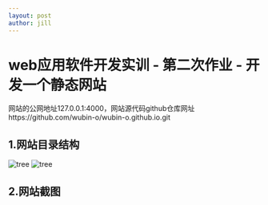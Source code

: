 ```yaml
---
layout: post
author: jill
---
```

# web应用软件开发实训 - 第二次作业 - 开发一个静态网站

网站的公网地址127.0.0.1:4000，网站源代码github仓库网址https://github.com/wubin-o/wubin-o.github.io.git

## 1.网站目录结构
![tree](https://wubin-o.github.io/main.githun.io/9.png)
![tree](https://wubin-o.github.io/2.png)
## 2.网站截图
